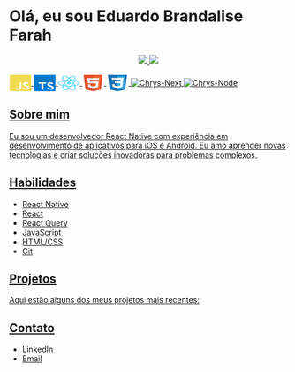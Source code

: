 # Olá, eu sou Eduardo Brandalise Farah

<div align="center">
  <a href="https://github.com/FarahWe">
  <img height="180em" src="https://github-readme-stats.vercel.app/api?username=farahwe&show_icons=true&theme=dracula&include_all_commits=true&count_private=true"/>
  <img height="180em" src="https://github-readme-stats.vercel.app/api/top-langs/?username=farahwe&layout=compact&langs_count=7&theme=dracula"/>
</div>
<div style="display: inline_block"><br>
  <img align="center" alt="Chrys-Js" height="30" width="40" src="https://raw.githubusercontent.com/devicons/devicon/master/icons/javascript/javascript-plain.svg">
  <img align="center" alt="Chrys-Ts" height="30" width="40" src="https://raw.githubusercontent.com/devicons/devicon/master/icons/typescript/typescript-plain.svg">
  <img align="center" alt="Chrys-React" height="30" width="40" src="https://raw.githubusercontent.com/devicons/devicon/master/icons/react/react-original.svg">
  <img align="center" alt="Chrys-HTML" height="30" width="40" src="https://raw.githubusercontent.com/devicons/devicon/master/icons/html5/html5-original.svg">
  <img align="center" alt="Chrys-CSS" height="30" width="40" src="https://raw.githubusercontent.com/devicons/devicon/master/icons/css3/css3-original.svg">
  <img align="center" alt="Chrys-Next" height="30" width="40" src="https://cdn.jsdelivr.net/gh/devicons/devicon/icons/nextjs/nextjs-line.svg" />
  <img align="center" alt="Chrys-Node" height="30" width="40" src="https://cdn.jsdelivr.net/gh/devicons/devicon/icons/nodejs/nodejs-original.svg" />
          
</div>
  
## Sobre mim

Eu sou um desenvolvedor React Native com experiência em desenvolvimento de aplicativos para iOS e Android. Eu amo aprender novas tecnologias e criar soluções inovadoras para problemas complexos.

## Habilidades

- React Native
- React
- React Query
- JavaScript
- HTML/CSS
- Git

## Projetos
Aqui estão alguns dos meus projetos mais recentes:

## Contato

- [LinkedIn](https://www.linkedin.com/in/eduardo-farah-96a4a720b/)
- [Email](eduardobfarah@gmail.com)
